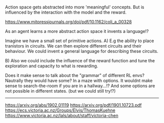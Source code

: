 Action space gets abstracted into more 'meaningful' concepts.
But is influenced by the interaction with the model and the reward.

https://www.mitpressjournals.org/doi/pdf/10.1162/coli_a_00328

As an agent learns a more abstract action space it invents a language!?

Imagine we have a small set of primitive actions.
A) E.g the ability to place tranistors in circuits.
We can then explore different circuits and their behaviour.
We could invent a general language for describing these circuits.

B) Also we could include the influence of the reward function and tune the exploration and capacity to what is rewarding.


Does it make sense to talk about the "grammar" of different RL envs?
Nautrally they would have some? In a maze with options. It wouldnt make sense to search-the-room if you are in a hallway...!?
And some options are not possible in different states. (but we could still try!?)

***

https://arxiv.org/abs/1902.01119
https://arxiv.org/pdf/1901.10723.pdf
https://ecs.victoria.ac.nz/Groups/Elvis/ThomasKuehne
https://www.victoria.ac.nz/lals/about/staff/victoria-chen
